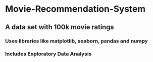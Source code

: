# Movie-Recommendation-System
## A data set with 100k movie ratings
### Uses libraries like matplotlib, seaborn, pandas and numpy
### Includes Exploratory Data Analysis 
